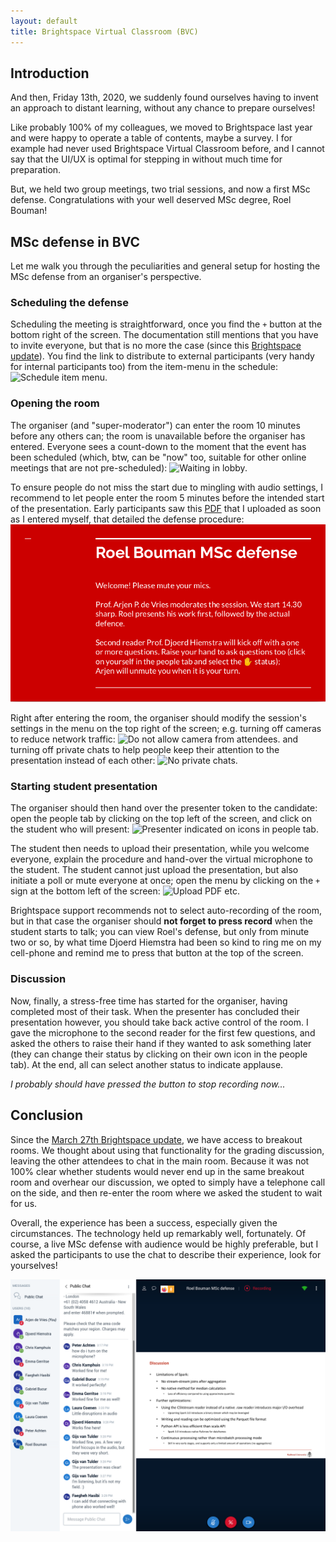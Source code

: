 ```yaml
---
layout: default
title: Brightspace Virtual Classroom (BVC)
---
```


## Introduction

And then, Friday 13th, 2020, we suddenly found ourselves having to invent an approach to distant learning,
without any chance to prepare ourselves!

Like probably 100% of my colleagues, we moved to Brightspace last year and were happy to operate a table of contents,
maybe a survey. I for example had never used Brightspace Virtual Classroom before, and I cannot say that the UI/UX 
is optimal for stepping in without much time for preparation.

But, we held two group meetings, two trial sessions, and now a first MSc defense.
Congratulations with your well deserved MSc degree, Roel Bouman!

## MSc defense in BVC

Let me walk you through the peculiarities and general setup for hosting the MSc defense from an organiser's perspective.

### Scheduling the defense

Scheduling the meeting is straightforward, once you find the `+` button at the bottom right of the screen. 
The documentation still mentions that you have to invite everyone, but that is no more the case (since this 
[Brightspace update][update]). You find the link to distribute to external participants (very handy for 
internal participants too) from the item-menu in the schedule:
![][item-menu-schedule]

### Opening the room

The organiser (and "super-moderator") can enter the room 10 minutes before any others can; the room is unavailable
before the organiser has entered. Everyone sees a count-down to the moment that the event has been scheduled 
(which, btw, can be "now" too, suitable for other online meetings that are not pre-scheduled):
![][enter-meeting-room]

To ensure people do not miss the start due to mingling with audio settings, I recommend to let people enter the room 
5 minutes before the intended start of the presentation. Early participants saw this [PDF](roel-msc-welcome.pdf) that
I uploaded as soon as I entered myself, that detailed the defense procedure:
![Welcome slide][welcome]

Right after entering the room, the organiser should modify the session's settings in the menu on the top right 
of the screen; e.g. turning off cameras to reduce network traffic: ![][no-cam] and turning off private chats 
to help people keep their attention to the presentation instead of each other:
![][no-priv-chat]

### Starting student presentation

The organiser should then hand over the presenter token to the candidate: open the people tab by clicking on the 
top left of the screen, and click on the student who will present:
![][moderator-presenter]

The student then needs to upload their presentation, while you welcome everyone, explain the procedure and 
hand-over the virtual microphone to the student. The student cannot just upload the presentation, but also
initiate a poll or mute everyone at once; open the menu by clicking on the `+` sign at the bottom left 
of the screen:
![][upload-etc]

Brightspace support recommends not to select auto-recording of the room, but in that case the organiser should **not forget to press record** when the student starts to talk; you can view Roel's defense, 
but only from minute two or so, by what time Djoerd Hiemstra had been so kind to ring me on my cell-phone and 
remind me to press that button at the top of the screen.

### Discussion

Now, finally, a stress-free time has started for the organiser, having completed most of their task.
When the presenter has concluded their presentation however, you should take back active control of the room.
I gave the microphone to the second reader for the first few questions, and asked the others to raise their
hand if they wanted to ask something later (they can change their status by clicking on their own icon in the
people tab). At the end, all can select another status to indicate applause.

_I probably should have pressed the button to stop recording now..._

## Conclusion

Since the [March 27th Brightspace update][update], we have access to breakout rooms. We thought about using that 
functionality for the grading discussion, leaving the other attendees to chat in the main room. Because it was not 
100% clear whether students would never end up in the same breakout room and overhear our discussion, we opted to 
simply have a telephone call on the side, and then re-enter the room where we asked the student to wait for us.

Overall, the experience has been a success, especially given the circumstances. The technology held up remarkably well, 
fortunately. Of course, a live MSc defense with audience would be highly preferable, but I asked the participants to 
use the chat to describe their experience, look for yourselves!

![BVC screenshot][overview]

[welcome]:               roel-msc-welcome.png                        "Welcome to the session."
[overview]:              BVC-overview.png                            "Brightspace Virtual Classroom during defense."
[item-menu-schedule]:    BVC-item-menu-schedule.png                  "Schedule item menu."
[enter-meeting-room]:    BVC-lobby-enter-meeting-room-in-9-min.png   "Waiting in lobby."
[moderator-presenter]:   BVC-make-moderator-or-presenter.png         "Presenter indicated on icons in people tab."
[no-cam]:                BVC-settings-no-camera.png                  "Do not allow camera from attendees."
[no-priv-chat]:          BVC-settings-no-priv-chat.png               "No private chats."
[upload-etc]:            BVC-upload-poll-muteAll.png                 "Upload PDF etc."

[update]: https://ru-werkinstructies.screenstepslive.com/s/Teacher/m/84405/l/1223105-what-s-new-march-2020 "Update 27/3/2020"
